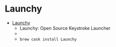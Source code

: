 # Launchy
- [Launchy](https://www.launchy.net/)
  -  Launchy: Open Source Keystroke Launcher
  - 
  - `brew cask install Launchy`

